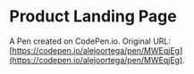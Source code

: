 # Product Landing Page

A Pen created on CodePen.io. Original URL: [https://codepen.io/alejoortega/pen/MWEqjEg](https://codepen.io/alejoortega/pen/MWEqjEg).


